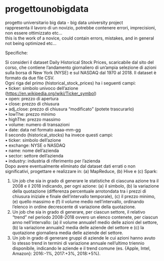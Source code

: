 # progettounobigdata
progetto universitario big data - big data university project </br>
rappresenta il lavoro di un novizio, potrebbe contenere errori, imprecisioni, non essere ottimizzato etc...</br>
this is the work of a novice, could contain errors, mistakes, and in general not being optimized etc...

Specifiche:

Si consideri il dataset Daily Historical Stock Prices, scaricabile dal sito del corso, che contiene l’andamento giornaliero di
un’ampia selezione di azioni sulla borsa di New York (NYSE) e sul NASDAQ dal 1970 al 2018. Il dataset è formato da due file CSV.</br>
Ogni riga del primo (historical_stock_prices) ha i seguenti campi:</br>
• ticker: simbolo univoco dell’azione (https://en.wikipedia.org/wiki/Ticker_symbol)</br>
• open: prezzo di apertura</br>
• close: prezzo di chiusura</br>
• adj_close: prezzo di chiusura “modificato” (potete trascurarlo)</br>
• lowThe: prezzo minimo</br>
• highThe: prezzo massimo</br>
• volume: numero di transazioni</br>
• date: data nel formato aaaa-mm-gg</br>
Il secondo (historical_stocks) ha invece questi campi:</br>
• ticker: simbolo dell’azione</br>
• exchange: NYSE o NASDAQ</br>
• name: nome dell’azienda</br>
• sector: settore dell’azienda</br>
• industry: industria di riferimento per l’azienda</br>
Dopo avere eventualmente eliminato dal dataset dati errati o non significativi, progettare e realizzare in: (a) MapReduce, (b)
Hive e (c) Spark:</br>
1. Un job che sia in grado di generare le statistiche di ciascuna azione tra il 2008 e il 2018 indicando, per ogni azione: (a) il
simbolo, (b) la variazione della quotazione (differenza percentuale arrotondata tra i prezzi di chiusura iniziale e finale
dell’intervallo temporale), (c) il prezzo minimo, (e) quello massimo e (f) il volume medio nell’intervallo, ordinando
l’elenco in ordine decrescente di variazione della quotazione.</br>
2. Un job che sia in grado di generare, per ciascun settore, il relativo “trend” nel periodo 2008-2018 ovvero un elenco
contenete, per ciascun anno nell’intervallo: (a) il volume annuale1 medio delle azioni del settore, (b) la variazione
annuale2 media delle aziende del settore e (c) la quotazione giornaliera media delle aziende del settore.</br>
3. Un job in grado di generare gruppi di aziende le cui azioni hanno avuto lo stesso trend in termini di variazione annuale
nell’ultimo triennio disponibile, indicando le aziende e il trend comune (es. {Apple, Intel, Amazon}: 2016:-1%, 2017:+3%,
2018:+5%). 


